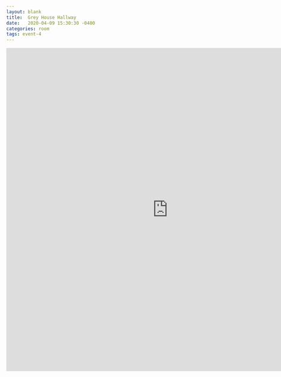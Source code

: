 ```yaml
---
layout: blank
title:  Grey House Hallway
date:   2020-04-09 15:30:30 -0400
categories: room
tags: event-4
---
```


 <iframe frameborder="0" width="860" height="860" src="https://docs.google.com/drawings/d/1dor6PDYs_gll0TWn6t4xZon414ZaPfJu9xGGbfi_QGo/preview?ac=true"></iframe>
